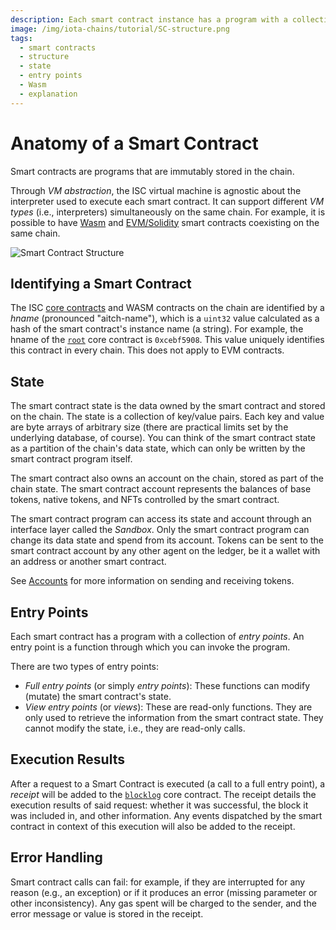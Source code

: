 ```yaml
---
description: Each smart contract instance has a program with a collection of entry points and a state.
image: /img/iota-chains/tutorial/SC-structure.png
tags:
  - smart contracts
  - structure
  - state
  - entry points
  - Wasm
  - explanation
---
```


# Anatomy of a Smart Contract

Smart contracts are programs that are immutably stored in the chain.

Through _VM abstraction_, the ISC virtual machine is agnostic about the interpreter used to execute each smart contract.
It can support different _VM types_ (i.e., interpreters) simultaneously on the same chain.
For example, it is possible to have [Wasm](../getting-started/languages-and-vms.mdxwasm-vm-for-isc) and [EVM/Solidity](../getting-started/languages-and-vms.mdxevmsolidity-based-smart-contracts) smart
contracts coexisting on the same chain.

![Smart Contract Structure](/img/iota-chains/tutorial/SC-structure.png)

## Identifying a Smart Contract

The ISC [core contracts](core-contracts.md) and WASM contracts on the chain are identified by a _hname_ (pronounced 
"aitch-name"), which is a `uint32` value calculated as a hash of the smart contract's instance name (a string).
For example, the hname of the [`root`](../../../../references/iota-chains/core-contracts/root.md) core contract
is `0xcebf5908`. This value uniquely identifies this contract in every chain. This does not apply to EVM contracts.

## State

The smart contract state is the data owned by the smart contract and stored on the chain.
The state is a collection of key/value pairs.
Each key and value are byte arrays of arbitrary size (there are practical limits set by the underlying database, of
course).
You can think of the smart contract state as a partition of the chain's data state, which can only be written by the
smart contract program itself.

The smart contract also owns an account on the chain, stored as part of the chain state.
The smart contract account represents the balances of base tokens, native tokens, and NFTs controlled by the smart
contract.

The smart contract program can access its state and account through an interface layer called the _Sandbox_.
Only the smart contract program can change its data state and spend from its
account. Tokens can be sent to the smart contract account by any other agent on
the ledger, be it a wallet with an address or another smart contract.

See [Accounts](./how-accounts-work.md) for more information on sending and receiving
tokens.

## Entry Points

Each smart contract has a program with a collection of _entry points_.
An entry point is a function through which you can invoke the program.

There are two types of entry points:

- _Full entry points_ (or simply _entry points_): These functions can modify
  (mutate) the smart contract's state.
- _View entry points_ (or _views_): These are read-only functions. They are only used
  to retrieve the information from the smart contract state. They cannot
  modify the state, i.e., they are read-only calls.

## Execution Results

After a request to a Smart Contract is executed (a call to a full entry point), a _receipt_ will be added to
the [`blocklog`](../../../../references/iota-chains/core-contracts/blocklog.md) core contract. The receipt details the
execution results
of said request: whether it was successful, the block it was included in, and other information.
Any events dispatched by the smart contract in context of this execution will also be added to the receipt.

## Error Handling

Smart contract calls can fail: for example, if they are interrupted for any reason (e.g., an exception) or if it
produces an error (missing parameter or other inconsistency).
Any gas spent will be charged to the sender, and the error message or value is stored in the receipt.
